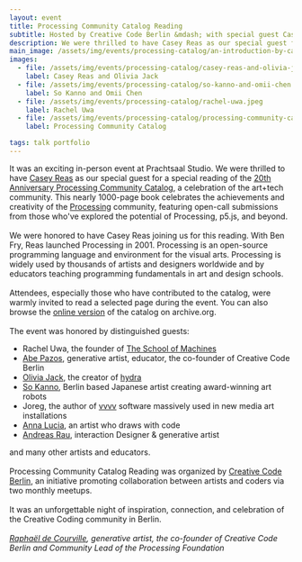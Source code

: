 ```yaml
---
layout: event
title: Processing Community Catalog Reading
subtitle: Hosted by Creative Code Berlin &mdash; with special guest Casey Reas
description: We were thrilled to have Casey Reas as our special guest for a special reading of the 20th Anniversary Processing Community Catalog, a celebration of the art+tech community.
main_image: /assets/img/events/processing-catalog/an-introduction-by-casey-reas.jpeg
images: 
  - file: /assets/img/events/processing-catalog/casey-reas-and-olivia-jack.jpeg
    label: Casey Reas and Olivia Jack
  - file: /assets/img/events/processing-catalog/so-kanno-and-omii-chen.jpeg
    label: So Kanno and Omii Chen
  - file: /assets/img/events/processing-catalog/rachel-uwa.jpeg
    label: Rachel Uwa
  - file: /assets/img/events/processing-catalog/processing-community-catalog.jpeg
    label: Processing Community Catalog

tags: talk portfolio
---
```

It was an exciting in-person event at Prachtsaal Studio. We were thrilled
to have [Casey Reas](https://reas.com/) as our special guest for a special reading of the
[20th Anniversary Processing Community Catalog](https://processingfoundation.org/advocacy/community-catalog),
a celebration of the art+tech community. This nearly 1000-page book celebrates the achievements and creativity of
the [Processing](https://processing.org/) community,
featuring open-call submissions from those who've explored the potential of Processing,
p5.js, and beyond.
<br><br>
We were honored to have Casey Reas joining us for this reading. With Ben Fry, Reas launched Processing in 2001.
Processing is an open-source programming language and environment for the visual arts. Processing is widely used by
thousands of artists and designers worldwide and by educators teaching programming fundamentals in art and design
schools.
<br><br>
Attendees, especially those who have contributed to the catalog, were warmly invited to read a selected page during
the event. You can also browse the [online version](https://archive.org/details/processing-community-catalog-2021) 
of the catalog on archive.org.
<br><br>
The event was honored by distinguished guests:

- Rachel Uwa, the founder of [The School of Machines](https://www.schoolofma.org/)
- [Abe Pazos](https://hamoid.com/), generative artist, educator, the co-founder of Creative Code Berlin
- [Olivia Jack](https://ojack.xyz/), the creator of [hydra](https://hydra.ojack.xyz/)
- [So Kanno](https://www.kanno.so/), Berlin based Japanese artist creating award-winning art robots
- Joreg, the author of [vvvv](https://visualprogramming.net/) software massively used in new media art installations
- [Anna Lucia](https://www.instagram.com/annaluciacodes/), an artist who draws with code
- [Andreas Rau](https://andreasrau.eu/), interaction Designer & generative artist

and many other artists and educators.
<br><br>
Processing Community Catalog Reading was organized by [Creative Code Berlin](https://creativecode.berlin/), 
an initiative promoting collaboration between artists and coders via two monthly meetups.
<br><br>
It was an unforgettable night of inspiration, connection, and celebration of the Creative Coding community in Berlin.
<br><br>
<em><a href="https://twitter.com/sableRaph">Raphaël de Courville</a>, generative artist, the co-founder of 
Creative Code Berlin and Community Lead of the Processing Foundation</em>
